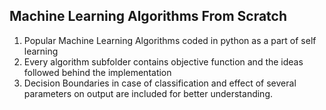 ## Machine Learning Algorithms From Scratch
1. Popular Machine Learning Algorithms coded in python as a part of self learning
2. Every algorithm subfolder contains objective function and the ideas followed behind the implementation
3. Decision Boundaries in case of classification and effect of several parameters on output are included for better understanding.
